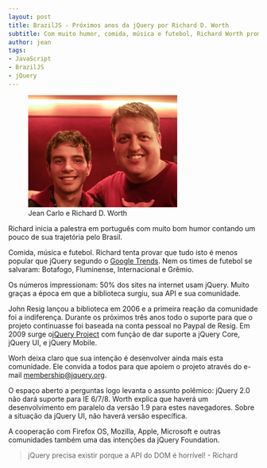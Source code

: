 ```yaml
---
layout: post
title: BrazilJS - Próximos anos da jQuery por Richard D. Worth
subtitle: Com muito humor, comida, música e futebol, Richard Worth promove a jQuery e a sua comunidade
author: jean
tags:
- JavaScript
- BrazilJS
- jQuery
---
```


<figure>
  <img src="/images/braziljs-2012/richard-worth.jpg" alt="Jean Carlo e Richard D. Worth" width="300">
  <figcaption>Jean Carlo e Richard D. Worth</figcaption>
</figure>

Richard inicia a palestra em português com muito bom humor contando um pouco de sua trajetória pelo Brasil.

Comida, música e futebol. Richard tenta provar que tudo isto é menos popular que jQuery segundo o [Google Trends](http://www.google.com/trends). Nem os times de futebol se salvaram: Botafogo, Fluminense, Internacional e Grêmio.

Os números impressionam: 50% dos sites na internet usam jQuery. Muito graças a época em que a biblioteca surgiu, sua API e sua comunidade.

John Resig lançou a biblioteca em 2006 e a primeira reação da comunidade foi a indiferença. Durante os próximos três anos todo o suporte para que o projeto continuasse foi baseada na conta pessoal no Paypal de Resig. Em 2009 surge o[jQuery Project](http://jquery.org) com função de dar suporte a jQuery Core, jQuery UI, e jQuery Mobile.

Worh deixa claro que sua intenção é desenvolver ainda mais esta comunidade. Ele convida a todos para que apoiem o projeto através do e-mail membership@jquery.org.

O espaço aberto a perguntas logo levanta o assunto polêmico: jQuery 2.0 não dará suporte para IE 6/7/8. Worth explica que haverá um desenvolvimento em paralelo da versão 1.9 para estes navegadores. Sobre a situação da jQuery UI, não haverá versão específica.

A cooperação com Firefox OS, Mozilla, Apple, Microsoft e outras comunidades também uma das intenções da jQuery Foundation.

> jQuery precisa existir porque a API do DOM é horrível! - Richard